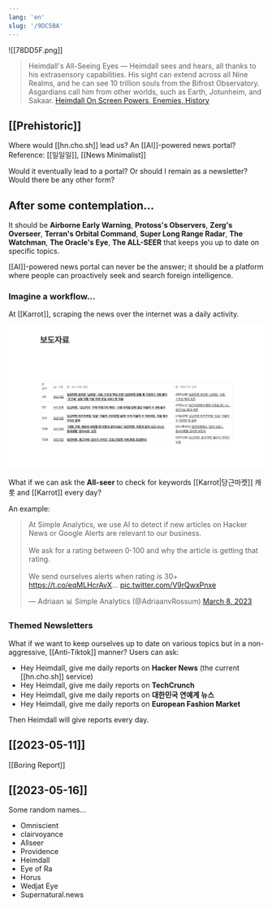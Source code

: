 ```yaml
---
lang: 'en'
slug: '/9DC5BA'
---
```


![[78DD5F.png]]

> Heimdall's All-Seeing Eyes — Heimdall sees and hears, all thanks to his extrasensory capabilities. His sight can extend across all Nine Realms, and he can see 10 trillion souls from the Bifrost Observatory. Asgardians call him from other worlds, such as Earth, Jotunheim, and Sakaar. [Heimdall On Screen Powers, Enemies, History](https://www.marvel.com/characters/heimdall/on-screen)

## [[Prehistoric]]

Where would [[hn.cho.sh]] lead us? An [[AI]]-powered news portal? Reference: [[일일일]], [[News Minimalist]]

Would it eventually lead to a portal? Or should I remain as a newsletter? Would there be any other form?

## After some contemplation...

It should be **Airborne Early Warning**, **Protoss's Observers**, **Zerg's Overseer**, **Terran's Orbital Command**, **Super Long Range Radar**, **The Watchman**, **The Oracle's Eye**, **The ALL-SEER** that keeps you up to date on specific topics.

[[AI]]-powered news portal can never be the answer; it should be a platform where people can proactively seek and search foreign intelligence.

### Imagine a workflow...

At [[Karrot]], scraping the news over the internet was a daily activity.

![Like this](../assets/5FD1BE.png)

What if we can ask the **All-seer** to check for keywords [[Karrot|당근마켓]] 캐롯 and [[Karrot]] every day?

An example:

<blockquote class="twitter-tweet"><p lang="en" dir="ltr">At Simple Analytics, we use AI to detect if new articles on Hacker News or Google Alerts are relevant to our business.<br/><br/>We ask for a rating between 0-100 and why the article is getting that rating.<br/><br/>We send ourselves alerts when rating is 30+ <a href="https://t.co/eqMLHcrAvX">https://t.co/eqMLHcrAvX</a>… <a href="https://t.co/V9rQwxPnxe">pic.twitter.com/V9rQwxPnxe</a></p>&mdash; Adriaan 📊 Simple Analytics (@AdriaanvRossum) <a href="https://twitter.com/AdriaanvRossum/status/1633318894508146689?ref_src=twsrc%5Etfw">March 8, 2023</a></blockquote>

### Themed Newsletters

What if we want to keep ourselves up to date on various topics but in a non-aggressive, [[Anti-Tiktok]] manner? Users can ask:

- Hey Heimdall, give me daily reports on **Hacker News** (the current [[hn.cho.sh]] service)
- Hey Heimdall, give me daily reports on **TechCrunch**
- Hey Heimdall, give me daily reports on **대한민국 연예계 뉴스**
- Hey Heimdall, give me daily reports on **European Fashion Market**

Then Heimdall will give reports every day.

## [[2023-05-11]]

[[Boring Report]]

## [[2023-05-16]]

Some random names...

- Omniscient
- clairvoyance
- Allseer
- Providence
- Heimdall
- Eye of Ra
- Horus
- Wedjat Eye
- Supernatural.news

